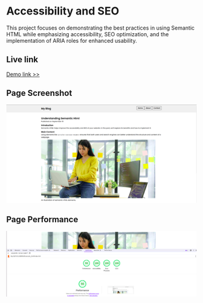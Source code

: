 # Accessibility and SEO
This project focuses on demonstrating the best practices in using Semantic HTML while emphasizing accessibility, SEO optimization, and the implementation of ARIA roles for enhanced usability.

## Live link
[Demo link >>](https://felix45.github.io/alx-intermediate-frontend)

## Page Screenshot
![](./assets/images/home.png)

## Page Performance
![](./assets/images/performance.png)


